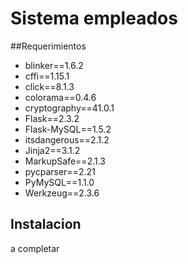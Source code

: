 # Sistema empleados

##Requerimientos
- blinker==1.6.2
- cffi==1.15.1
- click==8.1.3
- colorama==0.4.6
- cryptography==41.0.1
- Flask==2.3.2
- Flask-MySQL==1.5.2
- itsdangerous==2.1.2
- Jinja2==3.1.2
- MarkupSafe==2.1.3
- pycparser==2.21
- PyMySQL==1.1.0
- Werkzeug==2.3.6

## Instalacion
a completar